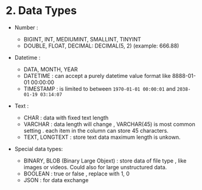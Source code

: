 # 2. Data Types
- Number : 
	- BIGINT, INT, MEDIUMINT, SMALLINT, TINYINT
	- DOUBLE, FLOAT, DECIMAL: DECIMAL(5, 2) (example: 666.88)

- Datetime :
	- DATA, MONTH, YEAR
	- DATETIME : can accept a purely datetime value format like 8888-01-01 00:00:00
	- TIMESTAMP : is limited to between `1970-01-01 00:00:01` and `2038-01-19 03:14:07`

- Text :
	- CHAR : data with fixed text length
	- VARCHAR : data length will change , VARCHAR(45) is most common setting . each item in the column can store 45 characters.
	- TEXT, LONGTEXT : store text data maximum length is unkown.

- Special data types:
	- BINARY, BLOB (Binary Large Objext) : store data of file type , like images or videos. Could also for large unstructured data.
	- BOOLEAN : true or false , replace with 1, 0
	- JSON : for data exchange